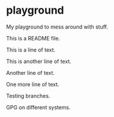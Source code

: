 # playground
My playground to mess around with stuff.

This is a README file.

This is a line of text.

This is another line of text.

Another line of text.

One more line of text.

Testing branches.

GPG on different systems.

